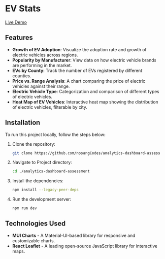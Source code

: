 # EV Stats

[Live Demo](https://ev-stats.vercel.app/)

## Features

- **Growth of EV Adoption**: Visualize the adoption rate and growth of electric vehicles across regions.
- **Popularity by Manufacturer**: View data on how electric vehicle brands are performing in the market.
- **EVs by County**: Track the number of EVs registered by different counties.
- **Price vs. Range Analysis**: A chart comparing the price of electric vehicles against their range.
- **Electric Vehicle Type**: Categorization and comparison of different types of electric vehicles.
- **Heat Map of EV Vehicles**: Interactive heat map showing the distribution of electric vehicles, filterable by city.

## Installation

To run this project locally, follow the steps below:

1. Clone the repository:

   ```bash
   git clone https://github.com/nosangCodes/analytics-dashboard-assessment.git
   ```

2. Navigate to Project directory:

    ``` bash
    cd ./analytics-dashboard-assessment
    ```

3. Install the dependencies:

   ```bash
   npm install --legacy-peer-deps
    ```

4. Run the development server:

   ```bash
   npm run dev
   ```

## Technologies Used

- **MUI Charts** - A Material-UI-based library for responsive and customizable charts.
- **React Leaflet** - A leading open-source JavaScript library for interactive maps.
